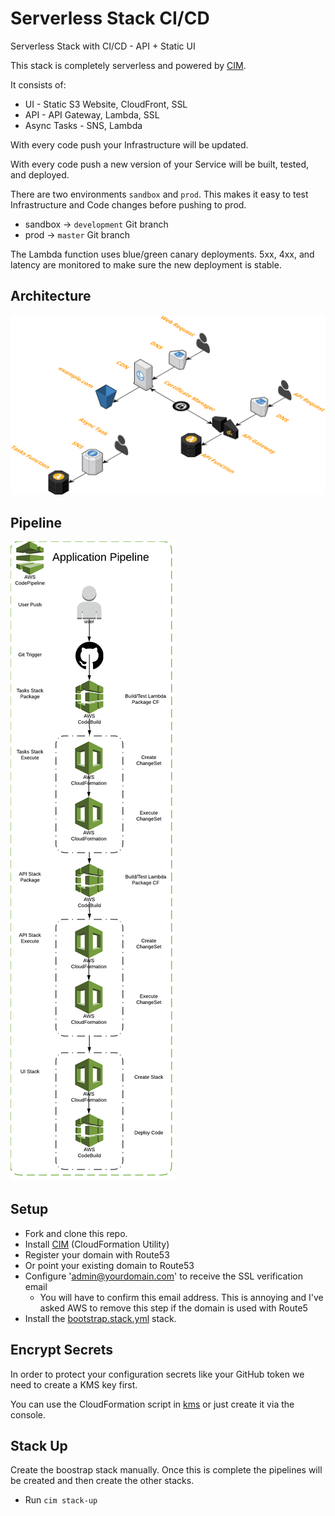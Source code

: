 # Serverless Stack CI/CD
Serverless Stack with CI/CD - API + Static UI

This stack is completely serverless and powered by <a href="https://github.com/thestackshack/cim">CIM</a>.

It consists of:
* UI - Static S3 Website, CloudFront, SSL
* API - API Gateway, Lambda, SSL
* Async Tasks - SNS, Lambda

With every code push your Infrastructure will be updated.  

With every code push a new version of your Service will be built, tested, and deployed.

There are two environments `sandbox` and `prod`.  This makes it easy to test Infrastructure and Code changes before pushing to prod.

- sandbox -> `development` Git branch
- prod -> `master` Git branch

The Lambda function uses blue/green canary deployments.  5xx, 4xx, and latency are monitored to make sure the new deployment is stable.

## Architecture
[![](architecture.png)](architecture.png)

## Pipeline
[![](pipeline.png)](pipeline.png)

## Setup
- Fork and clone this repo.
- Install [CIM](https://github.com/thestackshack/cim) (CloudFormation Utility)
- Register your domain with Route53
- Or point your existing domain to Route53
- Configure 'admin@yourdomain.com' to receive the SSL verification email
  - You will have to confirm this email address.  This is annoying and I've asked AWS to remove this step if the domain is used with Route5
- Install the [bootstrap.stack.yml](bootstrap.stack.yml) stack.

## Encrypt Secrets
In order to protect your configuration secrets like your GitHub token we need to create a KMS key first.

You can use the CloudFormation script in [kms](kms/README.md) or just create it via the console.

## Stack Up
Create the boostrap stack manually.  Once this is complete the pipelines will be created and then create the other stacks.
- Run `cim stack-up`
